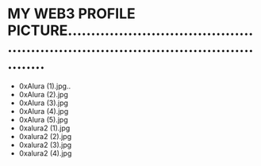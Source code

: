 # MY WEB3 PROFILE PICTURE.....................................................................................................
- 0xAlura (1).jpg..
- 0xAlura (2).jpg
- 0xAlura (3).jpg
- 0xAlura (4).jpg
- 0xAlura (5).jpg
- 0xalura2 (1).jpg
- 0xalura2 (2).jpg
- 0xalura2 (3).jpg
- 0xalura2 (4).jpg
